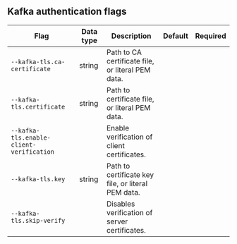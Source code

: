 ## Kafka authentication flags

| Flag | Data type | Description | Default | Required |
|---|---|---|---|---|
| `--kafka-tls.ca-certificate` | string | Path to CA certificate file, or literal PEM data. |  |  |
| `--kafka-tls.certificate` | string | Path to certificate file, or literal PEM data. |  |  |
| `--kafka-tls.enable-client-verification` |  | Enable verification of client certificates. |  |  |
| `--kafka-tls.key` | string | Path to certificate key file, or literal PEM data. |  |  |
| `--kafka-tls.skip-verify` |  | Disables verification of server certificates. |  |  |

